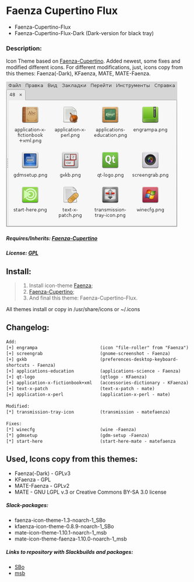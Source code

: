 # Faenza Cupertino Flux
* Faenza-Cupertino-Flux
* Faenza-Cupertino-Flux-Dark (Dark-version for black tray)

### Description: 
Icon Theme based on [Faenza-Cupertino](http://gnome-look.org/content/show.php?content=129008). Added newest, some fixes and modified different icons. For different modifications, just, icons copy from this themes: Faenza(-Dark), KFaenza, MATE, MATE-Faenza.

![](https://raw.githubusercontent.com/slacknk/themes/master/icon/faenza-cupertino-flux/files/150806.png)

##### Requires/Inherits: [Faenza-Cupertino](http://gnome-look.org/content/show.php?content=129008)

##### License: [GPL](http://www.gnu.org/licenses/gpl.html)

## Install:
> 1. Install icon-theme [Faenza](http://gnome-look.org/content/show.php?content=128143);
> 2. [Faenza-Cupertino](http://gnome-look.org/content/show.php?content=129008);
> 3. And final this theme: Faenza-Cupertino-Flux.

All themes install or copy in /usr/share/icons or ~/.icons

## Changelog:
 
    Add:
    [+] engrampa 						(icon "file-roller" from "Faenza")
    [+] screengrab 						(gnome-screenshot - Faenza)
    [+] gxkb 							(preferences-desktop-keyboard-shortcuts - Faenza)
    [+] applications-education 			(applications-science - Faenza)
    [+] qt-logo 						(qtlogo - KFaenza)
    [+] application-x-fictionbook+xml 	(accessories-dictionary - KFaenza)
    [+] text-x-patch 					(text-x-patch - mate)
    [+] application-x-perl 				(application-x-perl - mate)
 
    Modified:
    [*] transmission-tray-icon 			(transmission - matefaenza)
 
    Fixes:
    [*] winecfg 						(wine -Faenza)
    [*] gdmsetup 						(gdm-setup -Faenza)
    [*] start-here 						(start-here-mate - matefaenza

## Used, Icons copy from this themes: 
* Faenza(-Dark) - GPLv3
* KFaenza 		- GPL
* MATE-Faenza 	- GPLv2
* MATE 			- GNU LGPL v.3 or Creative Commons BY-SA 3.0 license

##### Slack-packages:
- faenza-icon-theme-1.3-noarch-1_SBo
- kfaenza-icon-theme-0.8.9-noarch-1_SBo
- mate-icon-theme-1.10.1-noarch-1_msb
- mate-icon-theme-faenza-1.10.0-noarch-1_msb

##### Links to repository with Slackbuilds and packages:
- [SBo](http://slackbuilds.org/result/?search=faenza-icon-theme&sv=14.1)
- [msb](http://slackware.org.uk/msb/14.1/1.10/x86/)
